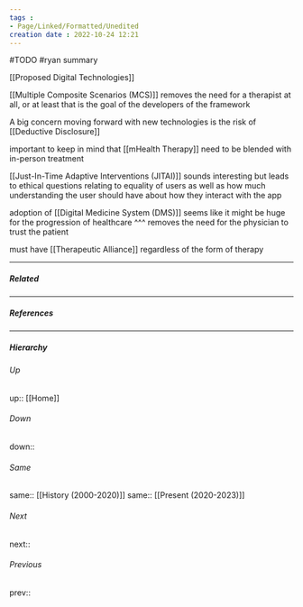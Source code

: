 ```yaml
---
tags :
- Page/Linked/Formatted/Unedited
creation date : 2022-10-24 12:21 
---
```


#TODO #ryan summary

[[Proposed Digital Technologies]]

[[Multiple Composite Scenarios (MCS)]] removes the need for a therapist at all, or at least that is the goal of the developers of the framework

A big concern moving forward with new technologies is the risk of [[Deductive Disclosure]]

important to keep in mind that [[mHealth Therapy]] need to be blended with in-person treatment

[[Just-In-Time Adaptive Interventions (JITAI)]] sounds interesting but leads to ethical questions relating to equality of users as well as how much understanding the user should have about how they interact with the app

adoption of [[Digital Medicine System (DMS)]] seems like it might be huge for the progression of healthcare
^^^
removes the need for the physician to trust the patient

must have [[Therapeutic Alliance]] regardless of the form of therapy

---
##### Related


---
##### References


---
##### Hierarchy
###### Up
up:: [[Home]]
###### Down
down:: 
###### Same
same:: [[History (2000-2020)]]
same:: [[Present (2020-2023)]]
###### Next
next:: 
###### Previous
prev:: 